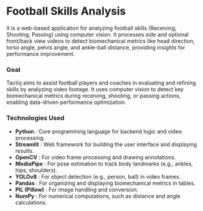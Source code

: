 # Football Skills Analysis

It is a web-based application for analyzing football skills (Receiving, Shooting, Passing) using computer vision. It processes side and optional front/back view videos to detect biomechanical metrics like head direction, torso angle, pelvis angle, and ankle-ball distance, providing insights for performance improvement.

### Goal

Tactiq aims to assist football players and coaches in evaluating and refining skills by analyzing video footage. It uses computer vision to detect key biomechanical metrics during receiving, shooting, or passing actions, enabling data-driven performance optimization.

### Technologies Used

* **Python** : Core programming language for backend logic and video processing.
* **Streamlit** : Web framework for building the user interface and displaying results.
* **OpenCV** : For video frame processing and drawing annotations.
* **MediaPipe** : For pose estimation to track body landmarks (e.g., ankles, hips, shoulders).
* **YOLOv8** : For object detection (e.g., person, ball) in video frames.
* **Pandas** : For organizing and displaying biomechanical metrics in tables.
* **PIL (Pillow)** : For image handling and conversion.
* **NumPy** : For numerical computations, such as distance and angle calculations.
